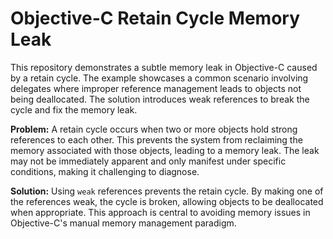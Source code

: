 # Objective-C Retain Cycle Memory Leak

This repository demonstrates a subtle memory leak in Objective-C caused by a retain cycle.  The example showcases a common scenario involving delegates where improper reference management leads to objects not being deallocated.  The solution introduces weak references to break the cycle and fix the memory leak.

**Problem:** A retain cycle occurs when two or more objects hold strong references to each other. This prevents the system from reclaiming the memory associated with those objects, leading to a memory leak.  The leak may not be immediately apparent and only manifest under specific conditions, making it challenging to diagnose.

**Solution:** Using `weak` references prevents the retain cycle.  By making one of the references weak, the cycle is broken, allowing objects to be deallocated when appropriate. This approach is central to avoiding memory issues in Objective-C's manual memory management paradigm.